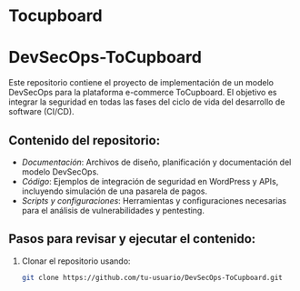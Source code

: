 # Tocupboard 
# DevSecOps-ToCupboard

Este repositorio contiene el proyecto de implementación de un modelo DevSecOps para la plataforma e-commerce ToCupboard. El objetivo es integrar la seguridad en todas las fases del ciclo de vida del desarrollo de software (CI/CD).

## Contenido del repositorio:
- *Documentación*: Archivos de diseño, planificación y documentación del modelo DevSecOps.
- *Código*: Ejemplos de integración de seguridad en WordPress y APIs, incluyendo simulación de una pasarela de pagos.
- *Scripts y configuraciones*: Herramientas y configuraciones necesarias para el análisis de vulnerabilidades y pentesting.

## Pasos para revisar y ejecutar el contenido:
1. Clonar el repositorio usando:
   ```bash
   git clone https://github.com/tu-usuario/DevSecOps-ToCupboard.git
